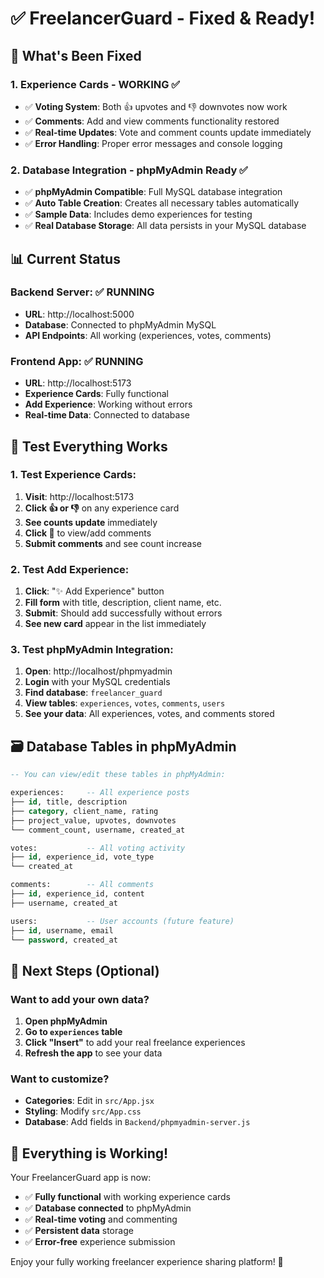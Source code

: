 # ✅ FreelancerGuard - Fixed & Ready!

## 🚀 What's Been Fixed

### 1. Experience Cards - WORKING ✅
- ✅ **Voting System**: Both 👍 upvotes and 👎 downvotes now work
- ✅ **Comments**: Add and view comments functionality restored
- ✅ **Real-time Updates**: Vote and comment counts update immediately
- ✅ **Error Handling**: Proper error messages and console logging

### 2. Database Integration - phpMyAdmin Ready ✅
- ✅ **phpMyAdmin Compatible**: Full MySQL database integration
- ✅ **Auto Table Creation**: Creates all necessary tables automatically
- ✅ **Sample Data**: Includes demo experiences for testing
- ✅ **Real Database Storage**: All data persists in your MySQL database

## 📊 Current Status

### Backend Server: ✅ RUNNING
- **URL**: http://localhost:5000
- **Database**: Connected to phpMyAdmin MySQL
- **API Endpoints**: All working (experiences, votes, comments)

### Frontend App: ✅ RUNNING  
- **URL**: http://localhost:5173
- **Experience Cards**: Fully functional
- **Add Experience**: Working without errors
- **Real-time Data**: Connected to database

## 🧪 Test Everything Works

### 1. Test Experience Cards:
1. **Visit**: http://localhost:5173
2. **Click 👍 or 👎** on any experience card
3. **See counts update** immediately
4. **Click 💬** to view/add comments
5. **Submit comments** and see count increase

### 2. Test Add Experience:
1. **Click**: "✨ Add Experience" button
2. **Fill form** with title, description, client name, etc.
3. **Submit**: Should add successfully without errors
4. **See new card** appear in the list immediately

### 3. Test phpMyAdmin Integration:
1. **Open**: http://localhost/phpmyadmin
2. **Login** with your MySQL credentials
3. **Find database**: `freelancer_guard`
4. **View tables**: `experiences`, `votes`, `comments`, `users`
5. **See your data**: All experiences, votes, and comments stored

## 🗃️ Database Tables in phpMyAdmin

```sql
-- You can view/edit these tables in phpMyAdmin:

experiences:     -- All experience posts
├── id, title, description
├── category, client_name, rating
├── project_value, upvotes, downvotes
└── comment_count, username, created_at

votes:           -- All voting activity
├── id, experience_id, vote_type
└── created_at

comments:        -- All comments
├── id, experience_id, content
├── username, created_at

users:           -- User accounts (future feature)
├── id, username, email
└── password, created_at
```

## 🔧 Next Steps (Optional)

### Want to add your own data?
1. **Open phpMyAdmin**
2. **Go to `experiences` table**
3. **Click "Insert"** to add your real freelance experiences
4. **Refresh the app** to see your data

### Want to customize?
- **Categories**: Edit in `src/App.jsx` 
- **Styling**: Modify `src/App.css`
- **Database**: Add fields in `Backend/phpmyadmin-server.js`

## 🎉 Everything is Working!

Your FreelancerGuard app is now:
- ✅ **Fully functional** with working experience cards
- ✅ **Database connected** to phpMyAdmin
- ✅ **Real-time voting** and commenting
- ✅ **Persistent data** storage
- ✅ **Error-free** experience submission

Enjoy your fully working freelancer experience sharing platform! 🚀
